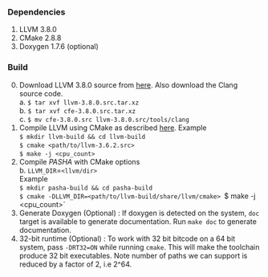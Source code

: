 ### Dependencies 

1. LLVM 3.8.0
3. CMake 2.8.8  
4. Doxygen 1.7.6 (optional)

### Build 
0. Download LLVM 3.8.0 source from [here](http://llvm.org/releases/download.html). Also download the Clang source code.   
    a. `$ tar xvf llvm-3.8.0.src.tar.xz`  
    b. `$ tar xvf cfe-3.8.0.src.tar.xz`  
    c. `$ mv cfe-3.8.0.src llvm-3.8.0.src/tools/clang`  
1. Compile LLVM using CMake as described [here](http://llvm.org/docs/CMake.html).
    Example  
    `$ mkdir llvm-build && cd llvm-build`  
    `$ cmake <path/to/llvm-3.6.2.src>`  
    `$ make -j <cpu_count>`  
2. Compile _PASHA_ with CMake options  
    b. `LLVM_DIR`=`<llvm/dir>`  
    Example  
    `$ mkdir pasha-build && cd pasha-build`  
    `$ cmake -DLLVM_DIR=<path/to/llvm-build/share/llvm/cmake>
    `$ make -j <cpu_count>`  
3. Generate Doxygen (Optional) : If doxygen is detected on the system, `doc` target is available to generate documentation. Run `make doc` to generate documentation.
4. 32-bit runtime (Optional) :
    To work with 32 bit bitcode on a 64 bit system, pass `-DRT32=ON` while running `cmake`. This will make the toolchain produce 32 bit executables. Note number of paths we can support is reduced by a factor of 2, i.e 2^64.



